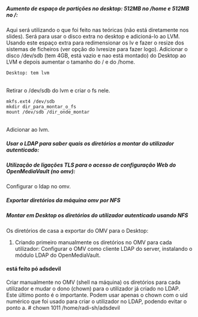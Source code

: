 ##### Aumento de espaço de partições no desktop: 512MB no /home e 512MB no /:
Aqui será utilizando o que foi feito nas teóricas (não está diretamente nos slides). Será para usar o disco extra no desktop e adicioná-lo ao LVM. Usando este espaço extra para redimensionar os lv e fazer o resize dos sistemas de ficheiros (ver opção do lvresize para fazer logo).
Adicionar o disco /dev/sdb (tem 4GB, está vazio e nao está montado) do Desktop ao LVM e depois aumentar o tamanho do / e do /home.

	Desktop: tem lvm
<br />
Retirar o /dev/sdb do lvm e criar o fs nele.

	mkfs.ext4 /dev/sdb
	mkdir dir_para_montar_o_fs
	mount /dev/sdb /dir_onde_montar
<br />
Adicionar ao lvm.


##### Usar o LDAP para saber quais os diretórios a montar do utilizador autenticado:


##### Utilização de ligações TLS para o acesso de configuração Web do OpenMediaVault (no omv):
Configurar o ldap no omv.


##### Exportar diretórios da máquina omv por NFS


##### Montar em Desktop os diretórios do utilizador autenticado usando NFS
Os diretórios de casa a exportar do OMV para o Desktop:
1. Criando primeiro manualmente os diretórios no OMV para cada utilizador:
	Configurar o OMV como cliente LDAP do server, instalando o módulo LDAP do OpenMediaVault.

#### está feito pó adsdevil
Criar manualmente no OMV (shell na máquina) os diretórios para cada utilizador e mudar o dono (chown) para o utilizador já criado no LDAP.
<br />
Este último ponto é o importante. Podem usar apenas o chown com o uid numérico que foi usado para criar o utilizador no LDAP, podendo evitar o ponto a.
	# chown 1011 /home/radi-sh/adsdevil

